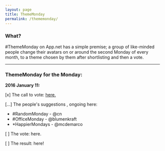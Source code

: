 ```yaml
---
layout: page
title: ThemeMonday
permalink: /thememonday/
---
```


### What?

\#ThemeMonday on App.net has a simple premise; a group of like-minded people change their avatars on or around the second Monday of every month, to a theme chosen by them after shortlisting and then a vote.

---

### ThemeMonday for the Monday:

**2016 January 11:**

[x] The call to vote: [here.](http://bazbt3.github.io/2016/01/04/thememonday-call/)

[…] The people's suggestions , ongoing here:

* \#RandomMonday - @cn    
* \#OfficeMonday - @blumenkraft
* \*HappierMondays - @mcdemarco

[ ] The vote: here.

[ ] The result: here!
